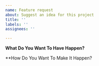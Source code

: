 ```yaml
---
name: Feature request
about: Suggest an idea for this project
title: ''
labels: ''
assignees: ''

---
```


**What Do You Want To Have Happen?**

**How Do You Want To Make It Happen?
